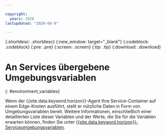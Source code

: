 ```yaml
---

copyright:
  years: 2020
lastupdated: "2020-04-9"

---
```


{:shortdesc: .shortdesc}
{:new_window: target="_blank"}
{:codeblock: .codeblock}
{:pre: .pre}
{:screen: .screen}
{:tip: .tip}
{:download: .download}

# An Services übergebene Umgebungsvariablen
{: #environment_variables}

Wenn der {{site.data.keyword.horizon}}-Agent Ihre Service-Container auf einem Edge-Knoten ausführt, stellt er nützliche Daten in Form von Umgebungsvariablen bereit. Weitere Informationen, einschließlich einer detaillierten Liste dieser Variablen und der Werte, die Sie für die Variablen erwarten können, finden Sie unter [{{site.data.keyword.horizon}}-Serviceumgebungsvariablen](https://github.com/open-horizon/anax/blob/master/docs/managed_workloads.md).
